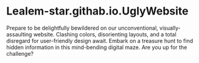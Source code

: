 # Lealem-star.githab.io.UglyWebsite
Prepare to be delightfully bewildered on our unconventional, visually-assaulting website. Clashing colors, disorienting layouts, and a total disregard for user-friendly design await. Embark on a treasure hunt to find hidden information in this mind-bending digital maze. Are you up for the challenge?
